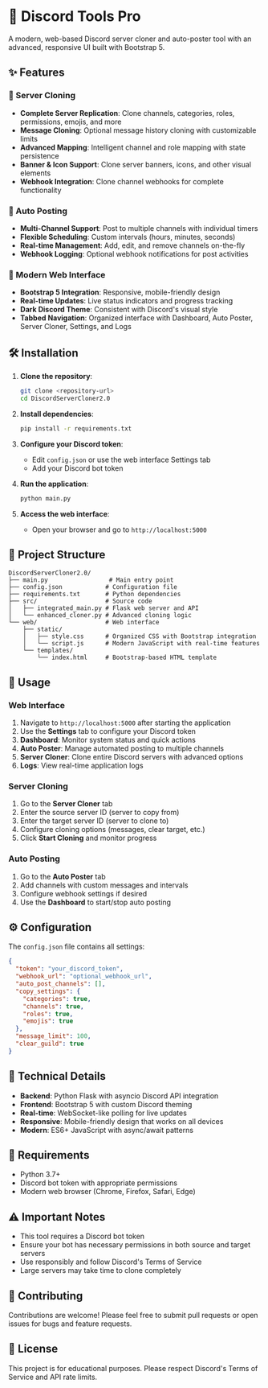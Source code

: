 # 🤖 Discord Tools Pro

A modern, web-based Discord server cloner and auto-poster tool with an advanced, responsive UI built with Bootstrap 5.

## ✨ Features

### 🚀 Server Cloning
- **Complete Server Replication**: Clone channels, categories, roles, permissions, emojis, and more
- **Message Cloning**: Optional message history cloning with customizable limits
- **Advanced Mapping**: Intelligent channel and role mapping with state persistence
- **Banner & Icon Support**: Clone server banners, icons, and other visual elements
- **Webhook Integration**: Clone channel webhooks for complete functionality

### 📢 Auto Posting
- **Multi-Channel Support**: Post to multiple channels with individual timers
- **Flexible Scheduling**: Custom intervals (hours, minutes, seconds)
- **Real-time Management**: Add, edit, and remove channels on-the-fly
- **Webhook Logging**: Optional webhook notifications for post activities

### 🎨 Modern Web Interface
- **Bootstrap 5 Integration**: Responsive, mobile-friendly design
- **Real-time Updates**: Live status indicators and progress tracking
- **Dark Discord Theme**: Consistent with Discord's visual style
- **Tabbed Navigation**: Organized interface with Dashboard, Auto Poster, Server Cloner, Settings, and Logs

## 🛠️ Installation

1. **Clone the repository**:
   ```bash
   git clone <repository-url>
   cd DiscordServerCloner2.0
   ```

2. **Install dependencies**:
   ```bash
   pip install -r requirements.txt
   ```

3. **Configure your Discord token**:
   - Edit `config.json` or use the web interface Settings tab
   - Add your Discord bot token

4. **Run the application**:
   ```bash
   python main.py
   ```

5. **Access the web interface**:
   - Open your browser and go to `http://localhost:5000`

## 📁 Project Structure

```
DiscordServerCloner2.0/
├── main.py                 # Main entry point
├── config.json            # Configuration file
├── requirements.txt       # Python dependencies
├── src/                   # Source code
│   ├── integrated_main.py # Flask web server and API
│   └── enhanced_cloner.py # Advanced cloning logic
└── web/                   # Web interface
    ├── static/
    │   ├── style.css      # Organized CSS with Bootstrap integration
    │   └── script.js      # Modern JavaScript with real-time features
    └── templates/
        └── index.html     # Bootstrap-based HTML template
```

## 🎯 Usage

### Web Interface
1. Navigate to `http://localhost:5000` after starting the application
2. Use the **Settings** tab to configure your Discord token
3. **Dashboard**: Monitor system status and quick actions
4. **Auto Poster**: Manage automated posting to multiple channels
5. **Server Cloner**: Clone entire Discord servers with advanced options
6. **Logs**: View real-time application logs

### Server Cloning
1. Go to the **Server Cloner** tab
2. Enter the source server ID (server to copy from)
3. Enter the target server ID (server to clone to)
4. Configure cloning options (messages, clear target, etc.)
5. Click **Start Cloning** and monitor progress

### Auto Posting
1. Go to the **Auto Poster** tab
2. Add channels with custom messages and intervals
3. Configure webhook settings if desired
4. Use the **Dashboard** to start/stop auto posting

## ⚙️ Configuration

The `config.json` file contains all settings:

```json
{
  "token": "your_discord_token",
  "webhook_url": "optional_webhook_url",
  "auto_post_channels": [],
  "copy_settings": {
    "categories": true,
    "channels": true,
    "roles": true,
    "emojis": true
  },
  "message_limit": 100,
  "clear_guild": true
}
```

## 🔧 Technical Details

- **Backend**: Python Flask with asyncio Discord API integration
- **Frontend**: Bootstrap 5 with custom Discord theming
- **Real-time**: WebSocket-like polling for live updates
- **Responsive**: Mobile-friendly design that works on all devices
- **Modern**: ES6+ JavaScript with async/await patterns

## 📝 Requirements

- Python 3.7+
- Discord bot token with appropriate permissions
- Modern web browser (Chrome, Firefox, Safari, Edge)

## ⚠️ Important Notes

- This tool requires a Discord bot token
- Ensure your bot has necessary permissions in both source and target servers
- Use responsibly and follow Discord's Terms of Service
- Large servers may take time to clone completely

## 🤝 Contributing

Contributions are welcome! Please feel free to submit pull requests or open issues for bugs and feature requests.

## 📄 License

This project is for educational purposes. Please respect Discord's Terms of Service and API rate limits.
